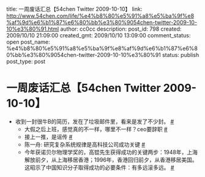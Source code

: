 title: 一周废话汇总【54chen Twitter 2009-10-10】
link: http://www.54chen.com/life/%e4%b8%80%e5%91%a8%e5%ba%9f%e8%af%9d%e6%b1%87%e6%80%bb%e3%80%9054chen-twitter-2009-10-10%e3%80%91.html
author: cc0cc
description: 
post_id: 798
created: 2009/10/10 21:09:00
created_gmt: 2009/10/10 13:09:00
comment_status: open
post_name: %e4%b8%80%e5%91%a8%e5%ba%9f%e8%af%9d%e6%b1%87%e6%80%bb%e3%80%9054chen-twitter-2009-10-10%e3%80%91
status: publish
post_type: post

# 一周废话汇总【54chen Twitter 2009-10-10】

* 收到一封很牛B的简历，发在了垃圾邮件里，看来是发了不少封。 [#](http://twitter.com/54chen/statuses/4726793434)
  * 大假之后上班，感觉真的不一样，哪里不一样？ceo要辞职 [#](http://twitter.com/54chen/statuses/4728293583)
  * 接上一推，是谣传 [#](http://twitter.com/54chen/statuses/4728306262)
  * 陈一舟: 研究复杂系统规律是高科技公司成功关键 [#](http://twitter.com/54chen/statuses/4729997404)
  * 今年获诺贝尔物理学奖的，高锟先生获得成功的关键两步：1948年，上海解放前夕，从上海移居香港；1996年，香港回归前夕，从香港移居美国。这昭示了中国知识分子取得成功的必要条件：有多远滚多远。 [#](http://twitter.com/54chen/statuses/4730916269)